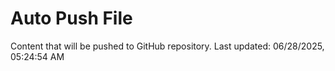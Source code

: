 # Auto Push File

Content that will be pushed to GitHub repository.
Last updated: 06/28/2025, 05:24:54 AM